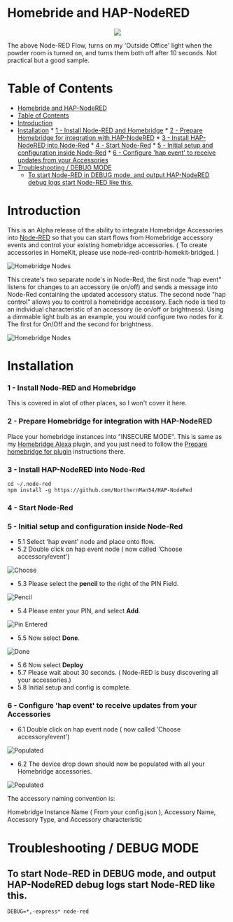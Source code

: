 # Homebride and HAP-NodeRED

<p align="center">
    <img src="docs/Homebridge and Node Red.png"/>
</p>

The above Node-RED Flow, turns on my 'Outside Office' light when the powder room is turned on, and turns them both off after 10 seconds. Not practical but a good sample.

# Table of Contents

<!--ts-->
   * [Homebride and HAP-NodeRED](#homebride-and-hap-nodered)
   * [Table of Contents](#table-of-contents)
   * [Introduction](#introduction)
   * [Installation](#installation)
         * [1 - Install Node-RED and Homebridge](#1---install-node-red-and-homebridge)
         * [2 - Prepare Homebridge for integration with HAP-NodeRED](#2---prepare-homebridge-for-integration-with-hap-nodered)
         * [3 - Install HAP-NodeRED into Node-Red](#3---install-hap-nodered-into-node-red)
         * [4 - Start Node-Red](#4---start-node-red)
         * [5 - Initial setup and configuration inside Node-Red](#5---initial-setup-and-configuration-inside-node-red)
         * [6 - Configure 'hap event' to receive updates from your Accessories](#6---configure-hap-event-to-receive-updates-from-your-accessories)
   * [Troubleshooting / DEBUG MODE](#troubleshooting--debug-mode)
      * [To start Node-RED in DEBUG mode, and output HAP-NodeRED debug logs start Node-RED like this.](#to-start-node-red-in-debug-mode-and-output-hap-nodered-debug-logs-start-node-red-like-this)

<!-- Added by: sgracey, at:  -->

<!--te-->

# Introduction

This is an Alpha release of the ability to integrate Homebridge Accessories into [Node-RED](https://nodered.org) so that you can start flows from Homebridge accessory events and control your existing homebridge accessories.  ( To create accessories in HomeKit, please use node-red-contrib-homekit-bridged. )

![Homebridge Nodes](docs/Homebridge%20Nodes.png)

This create's two separate node's in Node-Red, the first node "hap event" listens for changes to an accessory (ie on/off) and sends a message into Node-Red containing the updated accessory status.  The second node "hap control" allows you to control a homebridge accessory.  Each node is tied to an individual characteristic of an accessory (ie on/off or brightness).  Using a dimmable light bulb as an example, you would configure two nodes for it.  The first for On/Off and the second for brightness.  

![Homebridge Nodes](docs/HAP%20Event%20Nodes.png)

# Installation

### 1 - Install Node-RED and Homebridge

This is covered in alot of other places, so I won't cover it here.

### 2 - Prepare Homebridge for integration with HAP-NodeRED

Place your homebridge instances into "INSECURE MODE".  This is same as my [Homebridge Alexa](https://github.com/NorthernMan54/homebridge-alexa) plugin, and you just need to follow the [Prepare homebridge for plugin](https://github.com/NorthernMan54/homebridge-alexa#prepare-homebridge-for-plugin-installation) instructions there.

### 3 - Install HAP-NodeRED into Node-Red

    cd ~/.node-red
    npm install -g https://github.com/NorthernMan54/HAP-NodeRed

### 4 - Start Node-Red

### 5 - Initial setup and configuration inside Node-Red

-   5.1 Select 'hap event' node and place onto flow.
-   5.2 Double click on hap event node ( now called 'Choose accessory/event')

![Choose](docs/Choose.png)

-   5.3 Please select the **pencil** to the right of the PIN Field.

![Pencil](docs/Pencil.png)

-   5.4 Please enter your PIN, and select **Add**.

![Pin Entered](docs/Pin%20Entered.png)

-   5.5 Now select **Done**.

![Done](docs/HAP%20Event%20Done.png)

-   5.6 Now select **Deploy**
-   5.7 Please wait about 30 seconds.  ( Node-RED is busy discovering all your accessories.)
-   5.8 Initial setup and config is complete.

### 6 - Configure 'hap event' to receive updates from your Accessories

-   6.1 Double click on hap event node ( now called 'Choose accessory/event')

![Populated](docs/HAP%20Event%20Populated.png)

-   6.2 The device drop down should now be populated with all your Homebridge accessories.

![Populated](docs/HAP%20Event%20Drop%20Down.png)

The accessory naming convention is:

Homebridge Instance Name ( From your config.json ), Accessory Name, Accessory Type, and Accessory characteristic

# Troubleshooting / DEBUG MODE

## To start Node-RED in DEBUG mode, and output HAP-NodeRED debug logs start Node-RED like this.

    DEBUG=*,-express* node-red
